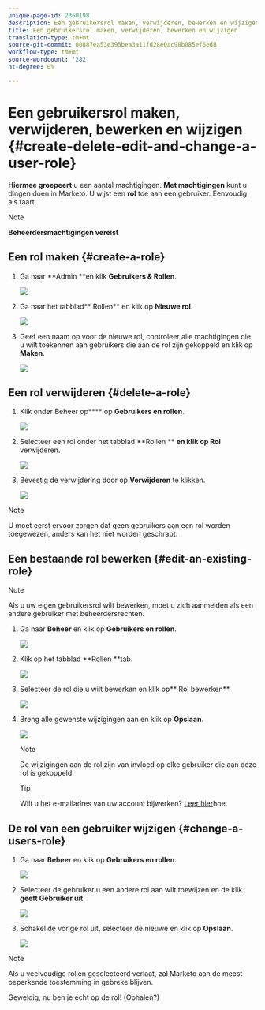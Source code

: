 ```yaml
---
unique-page-id: 2360198
description: Een gebruikersrol maken, verwijderen, bewerken en wijzigen - Marketo Docs - Productdocumentatie
title: Een gebruikersrol maken, verwijderen, bewerken en wijzigen
translation-type: tm+mt
source-git-commit: 00887ea53e395bea3a11fd28e0ac98b085ef6ed8
workflow-type: tm+mt
source-wordcount: '282'
ht-degree: 0%

---
```



# Een gebruikersrol maken, verwijderen, bewerken en wijzigen {#create-delete-edit-and-change-a-user-role}

**Hiermee groepeert** u een aantal machtigingen. **Met machtigingen** kunt u dingen doen in Marketo. U wijst een **rol** toe aan een gebruiker. Eenvoudig als taart.

>[!NOTE]
>
>**Beheerdersmachtigingen vereist**

## Een rol maken {#create-a-role}

1. Ga naar **Admin **en klik **Gebruikers &amp; Rollen**.

   ![](assets/image2014-9-16-13-3a29-3a48.png)

1. Ga naar het tabblad** Rollen** en klik op **Nieuwe rol**.

   ![](assets/image2014-9-16-13-3a30-3a0.png)

1. Geef een naam op voor de nieuwe rol, controleer alle machtigingen die u wilt toekennen aan gebruikers die aan de rol zijn gekoppeld en klik op **Maken**.

   ![](assets/image2014-9-16-13-3a31-3a19.png)

## Een rol verwijderen {#delete-a-role}

1. Klik onder Beheer op**** op **Gebruikers en rollen**.

   ![](assets/image2014-9-16-13-3a31-3a42.png)

1. Selecteer een rol onder het tabblad **Rollen ** **en klik op Rol** verwijderen.

   ![](assets/image2014-9-16-13-3a31-3a56.png)

1. Bevestig de verwijdering door op **Verwijderen** te klikken.

   ![](assets/image2014-9-16-13-3a32-3a25.png)

>[!NOTE]
>
>U moet eerst ervoor zorgen dat geen gebruikers aan een rol worden toegewezen, anders kan het niet worden geschrapt.

## Een bestaande rol bewerken {#edit-an-existing-role}

>[!NOTE]
>
>Als u uw eigen gebruikersrol wilt bewerken, moet u zich aanmelden als een andere gebruiker met beheerdersrechten.

1. Ga naar **Beheer** en klik op **Gebruikers en rollen**.

   ![](assets/image2014-9-16-13-3a34-3a2.png)

1. Klik op het tabblad **Rollen **tab.

   ![](assets/image2014-9-16-13-3a34-3a22.png)

1. Selecteer de rol die u wilt bewerken en klik op** Rol bewerken**.

   ![](assets/image2014-9-16-13-3a34-3a37.png)

1. Breng alle gewenste wijzigingen aan en klik op **Opslaan**.

   ![](assets/image2014-9-16-13-3a35-3a16.png)

   >[!NOTE]
   >
   >De wijzigingen aan de rol zijn van invloed op elke gebruiker die aan deze rol is gekoppeld.

   >[!TIP]
   >
   >Wilt u het e-mailadres van uw account bijwerken? [Leer hier](http://docs.marketo.com/x/3wFI)hoe.

## De rol van een gebruiker wijzigen {#change-a-users-role}

1. Ga naar **Beheer** en klik op **Gebruikers en rollen**.

   ![](assets/image2014-9-16-13-3a35-3a49.png)

1. Selecteer de gebruiker u een andere rol aan wilt toewijzen en de klik **geeft Gebruiker uit.**

   ![](assets/image2014-9-16-13-36-8.png)

1. Schakel de vorige rol uit, selecteer de nieuwe en klik op **Opslaan**.

   ![](assets/image2014-9-16-13-3a36-3a35.png)

>[!NOTE]
>
>Als u veelvoudige rollen geselecteerd verlaat, zal Marketo aan de meest beperkende toestemming in gebreke blijven.

Geweldig, nu ben je echt op de rol!  (Ophalen?)